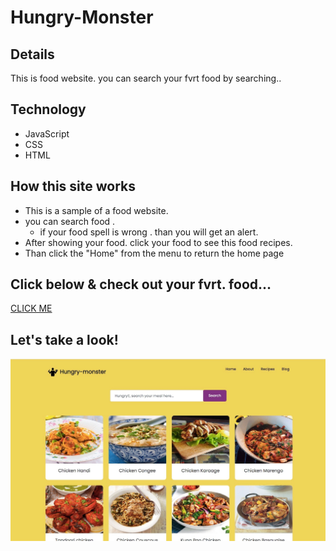 # Hungry-Monster
## Details 
This is food website. you can search your fvrt food by searching..


## Technology
+  JavaScript
+  CSS
+  HTML

## How this site works
* This is a sample of a food website. 
* you can search food .
  - if your food spell is wrong . than you will get an alert.
* After showing your food. click your food to see this food recipes.
* Than click the "Home" from the menu to return the home page


## Click below & check out your fvrt. food...
[CLICK ME](shahinuralambhuiyan.github.io/hungry-monster/index.html)

## Let's take a look!
![alt text](images/page-ss.jpg)
